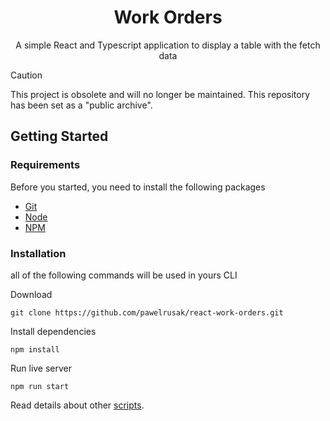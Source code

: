 <h1 align="center">Work Orders</h1>

<p align="center">
  A simple React and Typescript application to display a table with the fetch data
</p>

> [!CAUTION]
> This project is obsolete and will no longer be maintained. This repository has been set as a "public archive".

## Getting Started

### Requirements

Before you started, you need to install the following packages

- [Git](https://git-scm.com/download)
- [Node](https://nodejs.org/en/download/)
- [NPM](https://docs.npmjs.com/cli/v6/commands/npm-install)

### Installation

all of the following commands will be used in yours CLI

Download

```
git clone https://github.com/pawelrusak/react-work-orders.git
```

Install dependencies

```
npm install
```

Run live server

```
npm run start
```

Read details about other [scripts](https://create-react-app.dev/docs/available-scripts/).
